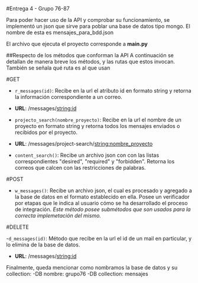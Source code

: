 #Entrega 4 - Grupo 76-87

Para poder hacer uso de la API y comprobar su funcionamiento, se implementó un json que sirve para poblar una base de datos tipo mongo. El nombre de esta es mensajes_para_bdd.json

El archivo que ejecuta el proyecto corresponde a **main.py**

##Respecto de los métodos que conforman la API
A continuación se detallan de manera breve los métodos, y las rutas que estos invocan. También se señala qué ruta es al que usan

#GET

- ```r_messages(id)```: Recibe en la url el atributo id en formato string y retorna la información correspondiente a un correo.
- **URL**: /messages/<string:id>


- ```projecto_search(nombre_proyecto)```: Recibe en la url el nombre de un proyecto en formato string y retorna todos los mensajes enviados o recibidos por el proyecto.
- **URL**: /messages/project-search/<string:nombre_proyecto>


- ```content_search()```: Recibe un archivo json con con las listas correspondientes "desired", "required" y "forbidden". Retorna los correos que calcen con las restricciones de palabras.

#POST

- ```w_messages()```: Recibe un archivo json, el cual es procesado y agregado a la base de datos en el formato establecido en ella. Posee un verificador por etapas que le indica al usuario cómo se ha desarrollado el proceso de integración. *Este método posee submétodos que son usados para la correcta implemetación del mismo.*

#DELETE

-```d_messages(id)```: Método que recibe en la url el id de un mail en particular, y lo elimina de la base de datos.
- **URL**: /messages/<string:id>

Finalmente, queda mencionar como nombramos la base de datos y su collection:
-DB nombre: grupo76
-DB collection: mensajes
